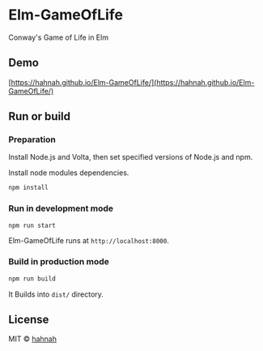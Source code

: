 # Elm-GameOfLife

Conway's Game of Life in Elm

## Demo

[https://hahnah.github.io/Elm-GameOfLife/](https://hahnah.github.io/Elm-GameOfLife/)

## Run or build

### Preparation

Install Node.js and Volta, then set specified versions of Node.js and npm.

Install node modules dependencies.

```bash
npm install
```

### Run in development mode

```bash
npm run start
```

Elm-GameOfLife runs at `http://localhost:8000`.

### Build in production mode

```bash
npm run build
```

It Builds into `dist/` directory.

## License

MIT © [hahnah](https://superhahnah.com)
